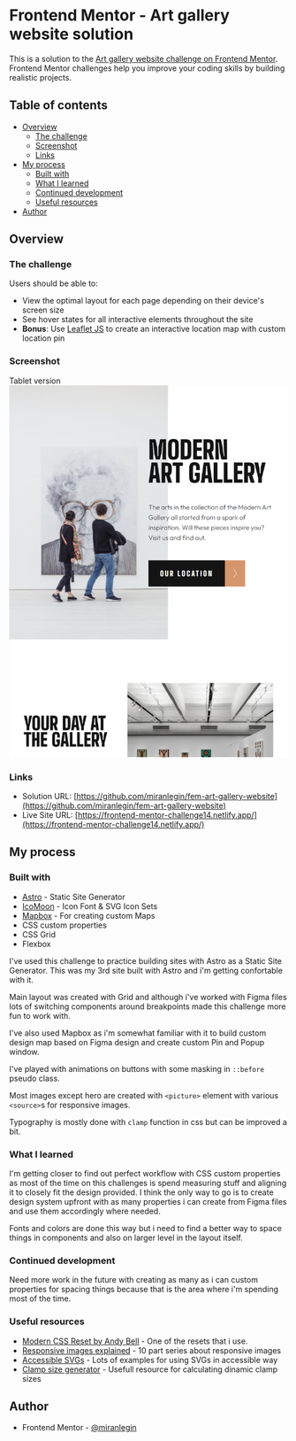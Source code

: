 # Frontend Mentor - Art gallery website solution

This is a solution to the [Art gallery website challenge on Frontend Mentor](https://www.frontendmentor.io/challenges/art-gallery-website-yVdrZlxyA). Frontend Mentor challenges help you improve your coding skills by building realistic projects.

## Table of contents

- [Overview](#overview)
  - [The challenge](#the-challenge)
  - [Screenshot](#screenshot)
  - [Links](#links)
- [My process](#my-process)
  - [Built with](#built-with)
  - [What I learned](#what-i-learned)
  - [Continued development](#continued-development)
  - [Useful resources](#useful-resources)
- [Author](#author)

## Overview

### The challenge

Users should be able to:

- View the optimal layout for each page depending on their device's screen size
- See hover states for all interactive elements throughout the site
- **Bonus**: Use [Leaflet JS](https://leafletjs.com/) to create an interactive location map with custom location pin

### Screenshot

Tablet version
![](SCREENSHOTS/tablet.png)

### Links

- Solution URL: [https://github.com/miranlegin/fem-art-gallery-website](https://github.com/miranlegin/fem-art-gallery-website)
- Live Site URL: [https://frontend-mentor-challenge14.netlify.app/](https://frontend-mentor-challenge14.netlify.app/)

## My process

### Built with

- [Astro](https://astro.build/) - Static Site Generator
- [IcoMoon](https://icomoon.io/) - Icon Font &amp; SVG Icon Sets
- [Mapbox](https://www.mapbox.com/) - For creating custom Maps
- CSS custom properties
- CSS Grid
- Flexbox

I've used this challenge to practice building sites with Astro as a Static Site Generator. This was my 3rd site built with Astro and i'm getting confortable with it.

Main layout was created with Grid and although i've worked with Figma files lots of switching components around breakpoints made this challenge more fun to work with.

I've also used Mapbox as i'm somewhat familiar with it to build custom design map based on Figma design and create custom Pin and Popup window.

I've played with animations on buttons with some masking in `::before` pseudo class.

Most images except hero are created with `<picture>` element with various `<source>`s for responsive images.

Typography is mostly done with `clamp` function in css but can be improved a bit.

### What I learned

I'm getting closer to find out perfect workflow with CSS custom properties as most of the time on this challenges is spend measuring stuff and aligning it to closely fit the design provided. I think the only way to go is to create design system upfront with as many properties i can create from Figma files and use them accordingly where needed.

Fonts and colors are done this way but i need to find a better way to space things in components and also on larger level in the layout itself.

### Continued development

Need more work in the future with creating as many as i can custom properties for spacing things because that is the area where i'm spending most of the time.

### Useful resources

- [Modern CSS Reset by Andy Bell](https://piccalil.li/blog/a-modern-css-reset/) - One of the resets that i use.
- [Responsive images explained](https://cloudfour.com/thinks/responsive-images-101-part-6-picture-element/) - 10 part series about responsive images
- [Accessible SVGs](https://css-tricks.com/accessible-svgs/) - Lots of examples for using SVGs in accessible way
- [Clamp size generator](https://clamp.font-size.app/) - Usefull resource for calculating dinamic clamp sizes

## Author

- Frontend Mentor - [@miranlegin](https://www.frontendmentor.io/profile/miranlegin)
